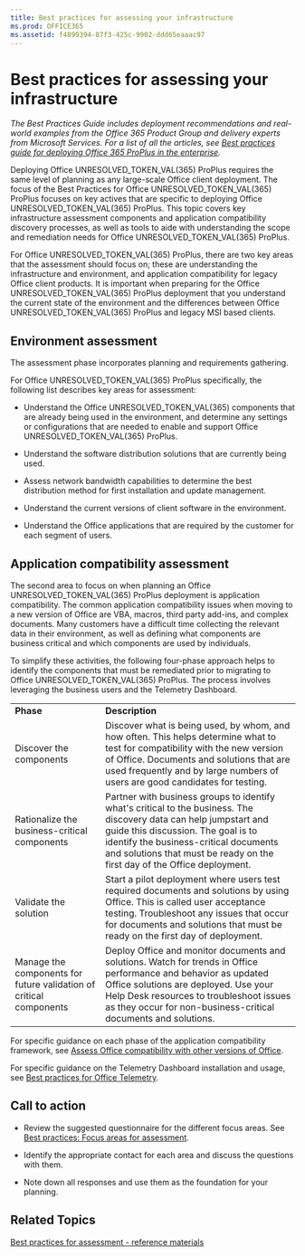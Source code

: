 ```yaml
---
title: Best practices for assessing your infrastructure
ms.prod: OFFICE365
ms.assetid: f4899394-87f3-425c-9902-ddd65eaaac97
---
```



# Best practices for assessing your infrastructure

 *The Best Practices Guide includes deployment recommendations and real-world examples from the Office 365 Product Group and delivery experts from Microsoft Services. For a list of all the articles, see  [Best practices guide for deploying Office 365 ProPlus in the enterprise](best-practices-guide-for-deploying-office-365-proplus-in-the-enterprise.md).* 
  
    
    

Deploying Office UNRESOLVED_TOKEN_VAL(365) ProPlus requires the same level of planning as any large-scale Office client deployment. The focus of the Best Practices for Office UNRESOLVED_TOKEN_VAL(365) ProPlus focuses on key actives that are specific to deploying Office UNRESOLVED_TOKEN_VAL(365) ProPlus.
This topic covers key infrastructure assessment components and application compatibility discovery processes, as well as tools to aide with understanding the scope and remediation needs for Office UNRESOLVED_TOKEN_VAL(365) ProPlus.
  
    
    

For Office UNRESOLVED_TOKEN_VAL(365) ProPlus, there are two key areas that the assessment should focus on; these are understanding the infrastructure and environment, and application compatibility for legacy Office client products. It is important when preparing for the Office UNRESOLVED_TOKEN_VAL(365) ProPlus deployment that you understand the current state of the environment and the differences between Office UNRESOLVED_TOKEN_VAL(365) ProPlus and legacy MSI based clients.
## Environment assessment

The assessment phase incorporates planning and requirements gathering.
  
    
    
For Office UNRESOLVED_TOKEN_VAL(365) ProPlus specifically, the following list describes key areas for assessment:
  
    
    

- Understand the Office UNRESOLVED_TOKEN_VAL(365) components that are already being used in the environment, and determine any settings or configurations that are needed to enable and support Office UNRESOLVED_TOKEN_VAL(365) ProPlus.
    
  
- Understand the software distribution solutions that are currently being used.
    
  
- Assess network bandwidth capabilities to determine the best distribution method for first installation and update management.
    
  
- Understand the current versions of client software in the environment.
    
  
- Understand the Office applications that are required by the customer for each segment of users.
    
  

## Application compatibility assessment

The second area to focus on when planning an Office UNRESOLVED_TOKEN_VAL(365) ProPlus deployment is application compatibility. The common application compatibility issues when moving to a new version of Office are VBA, macros, third party add-ins, and complex documents. Many customers have a difficult time collecting the relevant data in their environment, as well as defining what components are business critical and which components are used by individuals.
  
    
    
To simplify these activities, the following four-phase approach helps to identify the components that must be remediated prior to migrating to Office UNRESOLVED_TOKEN_VAL(365) ProPlus. The process involves leveraging the business users and the Telemetry Dashboard.
  
    
    

|||
|:-----|:-----|
|**Phase** <br/> |**Description** <br/> |
|Discover the components  <br/> |Discover what is being used, by whom, and how often. This helps determine what to test for compatibility with the new version of Office. Documents and solutions that are used frequently and by large numbers of users are good candidates for testing.  <br/> |
|Rationalize the business-critical components  <br/> |Partner with business groups to identify what's critical to the business. The discovery data can help jumpstart and guide this discussion. The goal is to identify the business-critical documents and solutions that must be ready on the first day of the Office deployment.  <br/> |
|Validate the solution  <br/> |Start a pilot deployment where users test required documents and solutions by using Office. This is called user acceptance testing. Troubleshoot any issues that occur for documents and solutions that must be ready on the first day of deployment.  <br/> |
|Manage the components for future validation of critical components  <br/> |Deploy Office and monitor documents and solutions. Watch for trends in Office performance and behavior as updated Office solutions are deployed. Use your Help Desk resources to troubleshoot issues as they occur for non-business-critical documents and solutions.  <br/> |
   
For specific guidance on each phase of the application compatibility framework, see  [Assess Office compatibility with other versions of Office](https://technet.microsoft.com/en-us/library/ee819096%28v=office.16%29.aspx).
  
    
    
For specific guidance on the Telemetry Dashboard installation and usage, see  [Best practices for Office Telemetry](best-practices-for-office-telemetry.md).
  
    
    

## Call to action


- Review the suggested questionnaire for the different focus areas. See  [Best practices: Focus areas for assessment](best-practices-focus-areas-for-assessment.md).
    
  
- Identify the appropriate contact for each area and discuss the questions with them.
    
  
- Note down all responses and use them as the foundation for your planning.
    
  

## Related Topics

 [Best practices for assessment - reference materials](best-practices-for-assessmentreference-materials.md)
  
    
    


